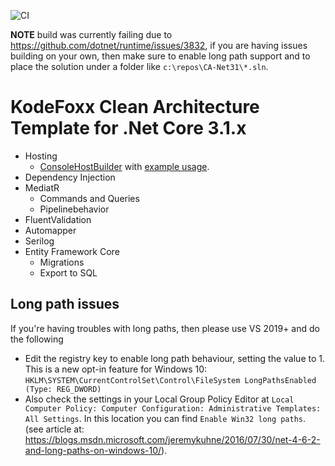 ![CI](https://github.com/KodeFoxx/Kf.CleanArchitectureTemplate.NetCore31/workflows/CI/badge.svg?branch=master)

**NOTE** build was currently failing due to https://github.com/dotnet/runtime/issues/3832, if you are having issues building on your own, then make sure to enable long path support and to place the solution under a folder like `c:\repos\CA-Net31\*.sln`.

# KodeFoxx Clean Architecture Template for .Net Core 3.1.x
- Hosting
  - [ConsoleHostBuilder](https://github.com/KodeFoxx/Kf.CleanArchitectureTemplate.NetCore31/blob/master/Source/Presentation/Desktop/Kf.CANetCore31.Presentation.Desktop.Hosting.Extensions/ConsoleHostBuilder.cs#L19) with [example usage](https://github.com/KodeFoxx/Kf.CleanArchitectureTemplate.NetCore31/blob/master/Source/Presentation/Desktop/Kf.CANetCore31.Presentation.Desktop.ConsoleApp/Program.cs#L8).
- Dependency Injection
- MediatR
  - Commands and Queries
  - Pipelinebehavior
- FluentValidation
- Automapper
- Serilog
- Entity Framework Core
  - Migrations
  - Export to SQL

## Long path issues
If you're having troubles with long paths, then please use VS 2019+ and do the following
- Edit the registry key to enable long path behaviour, setting the value to 1. This is a new opt-in feature for Windows 10: `HKLM\SYSTEM\CurrentControlSet\Control\FileSystem LongPathsEnabled (Type: REG_DWORD)`
- Also check the settings in your Local Group Policy Editor at `Local Computer Policy: Computer Configuration: Administrative Templates: All Settings`. In this location you can find `Enable Win32 long paths`. (see article at: https://blogs.msdn.microsoft.com/jeremykuhne/2016/07/30/net-4-6-2-and-long-paths-on-windows-10/).
